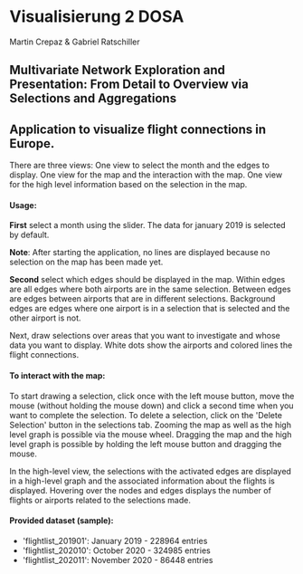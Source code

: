 # Visualisierung 2 DOSA

Martin Crepaz & Gabriel Ratschiller

## Multivariate Network Exploration and Presentation: From Detail to Overview via Selections and Aggregations

## Application to visualize flight connections in Europe.

There are three views:
One view to select the month and the edges to display.
One view for the map and the interaction with the map.
One view for the high level information based on the selection in the map.

#### Usage:
**First** select a month using the slider. The data for january 2019 is selected by default.

**Note**: After starting the application, no lines are displayed because no selection on the map has been made yet.

**Second** select which edges should be displayed in the map.
Within edges are all edges where both airports are in the same selection.
Between edges are edges between airports that are in different selections.
Background edges are edges where one airport is in a selection that is selected and the other airport is not.

Next, draw selections over areas that you want to investigate and whose data you want to display. White dots show the airports and colored lines the flight connections.

#### To interact with the map:
To start drawing a selection, click once with the left mouse button, move the mouse (without holding the mouse down) and click a second time when you want to complete the selection.
To delete a selection, click on the 'Delete Selection' button in the selections tab.
Zooming the map as well as the high level graph is possible via the mouse wheel.
Dragging the map and the high level graph is possible by holding the left mouse button and dragging the mouse.

In the high-level view, the selections with the activated edges are displayed in a high-level graph and the associated information about the flights is displayed.
Hovering over the nodes and edges displays the number of flights or airports related to the selections made.

#### Provided dataset (sample):
- 'flightlist_201901': January 2019 - 228964 entries
- 'flightlist_202010': October 2020 - 324985 entries
- 'flightlist_202011': November 2020 - 86448 entries
